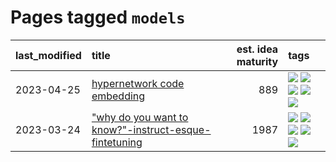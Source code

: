# Pages tagged `models`

|last_modified|title|est. idea maturity|tags
|:---|:---|---:|:---|
|2023-04-25|[hypernetwork code embedding](../hypernetwork_embedding_for_code.md)|889|[![](https://img.shields.io/badge/tag-embeddings-3b815)](../tags/embeddings.md) [![](https://img.shields.io/badge/tag-llm-f1c85)](../tags/llm.md) [![](https://img.shields.io/badge/tag-machinelearning-3b18a)](../tags/machinelearning.md) [![](https://img.shields.io/badge/tag-models-d5ffe)](../tags/models.md) [![](https://img.shields.io/badge/tag-nlp-957448)](../tags/nlp.md)|
|2023-03-24|["why do you want to know?"-instruct-esque-fintetuning](../whydoyouwantoknow.md)|1987|[![](https://img.shields.io/badge/tag-aiethics-35d420)](../tags/aiethics.md) [![](https://img.shields.io/badge/tag-alignment-32d44f)](../tags/alignment.md) [![](https://img.shields.io/badge/tag-dialogue-fe4dc)](../tags/dialogue.md) [![](https://img.shields.io/badge/tag-models-d5ffe)](../tags/models.md) [![](https://img.shields.io/badge/tag-wip-4db4d2)](../tags/wip.md)|